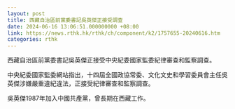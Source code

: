 ```yaml
---
layout: post
title: 西藏自治區前黨委書記吳英傑正接受調查
date: 2024-06-16 13:06:51.000000000 +08:00
link: https://news.rthk.hk/rthk/ch/component/k2/1757655-20240616.htm
categories: rthk
---
```


西藏自治區前黨委書記吳英傑正接受中央紀委國家監委紀律審查和監察調查。

中央紀委國家監委網站指出，十四屆全國政協常委、文化文史和學習委員會主任吳英傑涉嫌嚴重違紀違法，正接受紀律審查和監察調查。

吳英傑1987年加入中國共產黨，曾長期在西藏工作。
